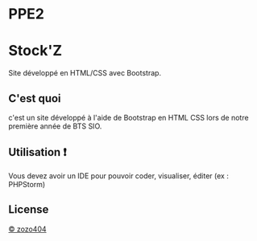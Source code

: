 # PPE2
# Stock'Z

Site développé en HTML/CSS avec Bootstrap.

## C'est quoi

c'est un site développé à l'aide de Bootstrap en HTML CSS lors de notre première année de BTS SIO.

## Utilisation ❗️
Vous devez avoir un IDE pour pouvoir coder, visualiser, éditer (ex : PHPStorm)


## License
[© zozo404](https://github.com/zozo404)

